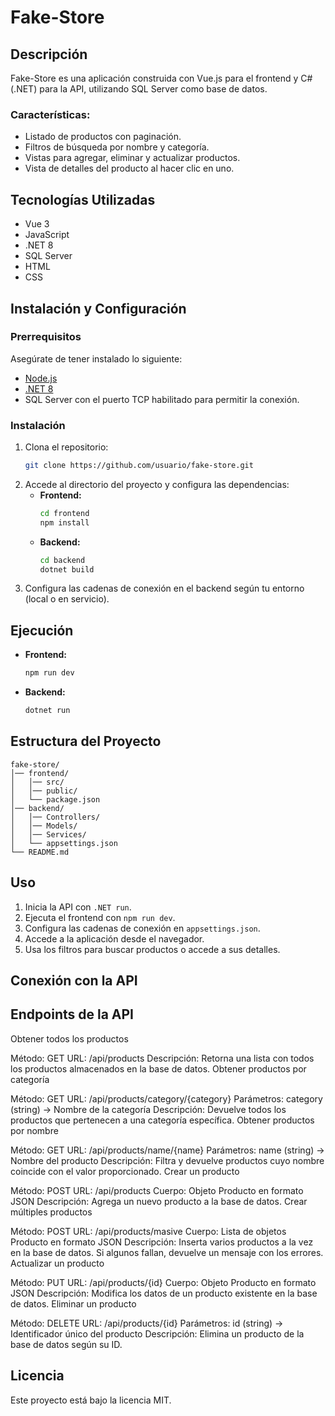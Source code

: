 # Fake-Store

## Descripción
Fake-Store es una aplicación construida con Vue.js para el frontend y C# (.NET) para la API, utilizando SQL Server como base de datos.

### Características:
- Listado de productos con paginación.
- Filtros de búsqueda por nombre y categoría.
- Vistas para agregar, eliminar y actualizar productos.
- Vista de detalles del producto al hacer clic en uno.

## Tecnologías Utilizadas
- Vue 3
- JavaScript
- .NET 8
- SQL Server
- HTML
- CSS

## Instalación y Configuración
### Prerrequisitos
Asegúrate de tener instalado lo siguiente:
- [Node.js](https://nodejs.org/)
- [.NET 8](https://dotnet.microsoft.com/)
- SQL Server con el puerto TCP habilitado para permitir la conexión.

### Instalación
1. Clona el repositorio:
   ```sh
   git clone https://github.com/usuario/fake-store.git
   ```
2. Accede al directorio del proyecto y configura las dependencias:
   - **Frontend:**
     ```sh
     cd frontend
     npm install
     ```
   - **Backend:**
     ```sh
     cd backend
     dotnet build
     ```
3. Configura las cadenas de conexión en el backend según tu entorno (local o en servicio).

## Ejecución
- **Frontend:**
  ```sh
  npm run dev
  ```
- **Backend:**
  ```sh
  dotnet run
  ```

## Estructura del Proyecto
```
fake-store/
│── frontend/
│   │── src/
│   │── public/
│   └── package.json
│── backend/
│   │── Controllers/
│   │── Models/
│   │── Services/
│   └── appsettings.json
└── README.md
```

## Uso
1. Inicia la API con `.NET run`.
2. Ejecuta el frontend con `npm run dev`.
3. Configura las cadenas de conexión en `appsettings.json`.
4. Accede a la aplicación desde el navegador.
5. Usa los filtros para buscar productos o accede a sus detalles.

## Conexión con la API
## Endpoints de la API
Obtener todos los productos

Método: GET
URL: /api/products
Descripción: Retorna una lista con todos los productos almacenados en la base de datos.
Obtener productos por categoría

Método: GET
URL: /api/products/category/{category}
Parámetros: category (string) → Nombre de la categoría
Descripción: Devuelve todos los productos que pertenecen a una categoría específica.
Obtener productos por nombre

Método: GET
URL: /api/products/name/{name}
Parámetros: name (string) → Nombre del producto
Descripción: Filtra y devuelve productos cuyo nombre coincide con el valor proporcionado.
Crear un producto

Método: POST
URL: /api/products
Cuerpo: Objeto Producto en formato JSON
Descripción: Agrega un nuevo producto a la base de datos.
Crear múltiples productos

Método: POST
URL: /api/products/masive
Cuerpo: Lista de objetos Producto en formato JSON
Descripción: Inserta varios productos a la vez en la base de datos. Si algunos fallan, devuelve un mensaje con los errores.
Actualizar un producto

Método: PUT
URL: /api/products/{id}
Cuerpo: Objeto Producto en formato JSON
Descripción: Modifica los datos de un producto existente en la base de datos.
Eliminar un producto

Método: DELETE
URL: /api/products/{id}
Parámetros: id (string) → Identificador único del producto
Descripción: Elimina un producto de la base de datos según su ID.

## Licencia
Este proyecto está bajo la licencia MIT.

